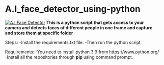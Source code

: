 # A.I_face_detector_using-python


<a href="https://github.com/yashsrivastavv/A.I_face_detector_using-python"><img src="https://miro.medium.com/max/2000/1*PDA9zADqD9qqCu-CmJ9Ddw.gif" alt="A.I Face Detector"></a>
**This is a python script that gets access to your camera and detects faces of different people in one frame and capture and store them at specific folder** 

Steps:
-Install the requirements.txt file.
  -Then run the python script.

Requirements:
-You need to install python 3.9 from https://www.python.org/
  -Install all the repositories through **pip** using command prompt.
